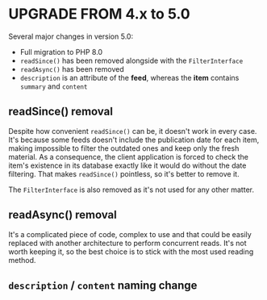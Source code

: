 # UPGRADE FROM 4.x to 5.0

Several major changes in version 5.0:
 - Full migration to PHP 8.0
 - `readSince()` has been removed alongside with the `FilterInterface`
 - `readAsync()` has been removed
 - `description` is an attribute of the **feed**, whereas the **item** contains `summary` and `content`

## readSince() removal

Despite how convenient `readSince()` can be, it doesn't work in every case. It's because some feeds doesn't include the publication date for each item, making impossible to filter the outdated ones and keep only the fresh material. As a consequence, the client application is forced to check the item's existence in its database exactly like it would do without the date filtering. That makes `readSince()` pointless, so it's better to remove it.

The `FilterInterface` is also removed as it's not used for any other matter.

## readAsync() removal

It's a complicated piece of code, complex to use and that could be easily replaced with another architecture to perform concurrent reads. It's not worth keeping it, so the best choice is to stick with the most used reading method.

## `description` / `content` naming change

